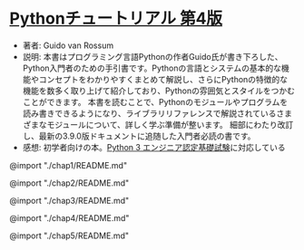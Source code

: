 # [Pythonチュートリアル 第4版](https://www.amazon.co.jp/dp/4873119359)

- 著者: Guido van Rossum
- 説明: 本書はプログラミング言語Pythonの作者Guido氏が書き下ろした、Python入門者のための手引書です。Pythonの言語とシステムの基本的な機能やコンセプトをわかりやすくまとめて解説し、さらにPythonの特徴的な機能を数多く取り上げて紹介しており、Pythonの雰囲気とスタイルをつかむことができます。
本書を読むことで、Pythonのモジュールやプログラムを読み書きできるようになり、ライブラリリファレンスで解説されているさまざまなモジュールについて、詳しく学ぶ準備が整います。
細部にわたり改訂し、最新の3.9.0版ドキュメントに追随した入門者必読の書です。
- 感想: 初学者向けの本。[Python 3 エンジニア認定基礎試験](https://cbt.odyssey-com.co.jp/pythonic-exam/python3basic.html)に対応している

<!-- 1章 -->
@import "./chap1/README.md"

<!-- 2章 -->
@import "./chap2/README.md"

<!-- 3章 -->
@import "./chap3/README.md"

<!-- 4章 -->
@import "./chap4/README.md"

<!-- 5章 -->
@import "./chap5/README.md"

